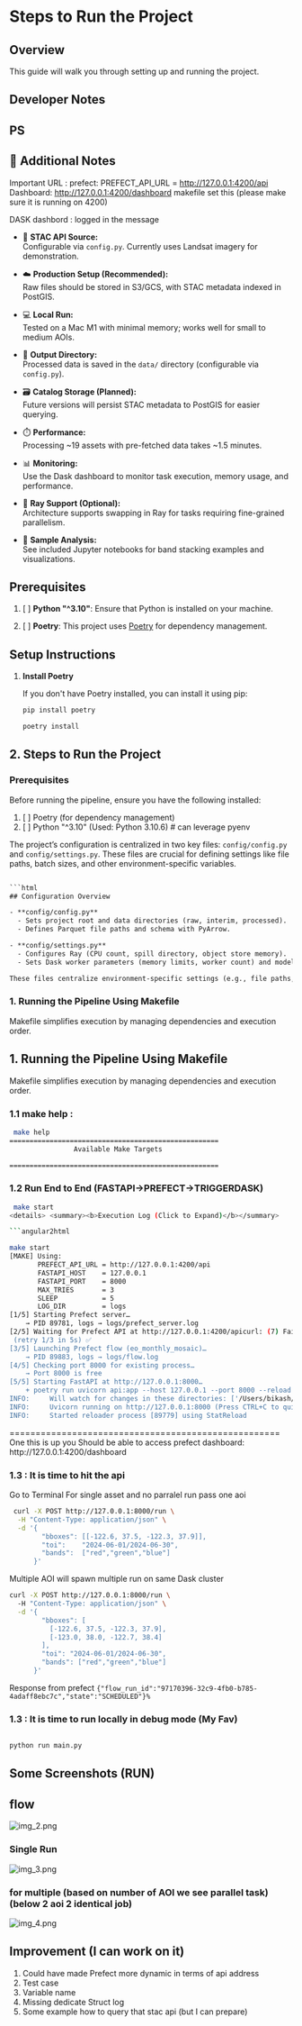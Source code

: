 # Steps to Run the Project

## Overview

This guide will walk you through setting up and running the project.

## Developer Notes

## PS

## 🔧 Additional Notes

Important URL : 
prefect:
 PREFECT_API_URL = http://127.0.0.1:4200/api
 Dashboard: http://127.0.0.1:4200/dashboard
makefile set this (please make sure it is running on 4200)

DASK dashbord : logged in the message

- 🚗 **STAC API Source:**  
  Configurable via `config.py`. Currently uses Landsat imagery for demonstration.

- ☁️ **Production Setup (Recommended):**  
  Raw files should be stored in S3/GCS, with STAC metadata indexed in PostGIS.

- 💻 **Local Run:**  
  Tested on a Mac M1 with minimal memory; works well for small to medium AOIs.

- 📁 **Output Directory:**  
  Processed data is saved in the `data/` directory (configurable via `config.py`).

- 🗃️ **Catalog Storage (Planned):**  
  Future versions will persist STAC metadata to PostGIS for easier querying.

- ⏱️ **Performance:**  
  Processing ~19 assets with pre-fetched data takes ~1.5 minutes.

- 📊 **Monitoring:**  
  Use the Dask dashboard to monitor task execution, memory usage, and performance.

- 🚀 **Ray Support (Optional):**  
  Architecture supports swapping in Ray for tasks requiring fine-grained parallelism.

- 📓 **Sample Analysis:**  
  See included Jupyter notebooks for band stacking examples and visualizations.

## Prerequisites 

1. [ ] **Python "^3.10"**: Ensure that Python is installed on your machine. 

2. [ ] **Poetry**: This project uses [Poetry](https://python-poetry.org/) for dependency management. 


## Setup Instructions 

1. **Install Poetry**

   If you don't have Poetry installed, you can install it using pip:

   ```bash
   pip install poetry
    ```

   ```bash
   poetry install
   

## 2. Steps to Run the Project
### Prerequisites

Before running the pipeline, ensure you have the following installed:
1. [ ] Poetry (for dependency management)
2. [ ] Python "^3.10" (Used: Python 3.10.6) # can leverage pyenv

The project’s configuration is centralized in two key files: `config/config.py` and `config/settings.py`. These files are crucial for defining settings like file paths, batch sizes, and other environment-specific variables.

```html

```html
## Configuration Overview

- **config/config.py**  
  - Sets project root and data directories (raw, interim, processed).  
  - Defines Parquet file paths and schema with PyArrow.

- **config/settings.py**  
  - Configures Ray (CPU count, spill directory, object store memory).  
  - Sets Dask worker parameters (memory limits, worker count) and model/inference settings.

These files centralize environment-specific settings (e.g., file paths, batch sizes) for easy customization and consistent project behavior.

```

### 1. Running the Pipeline Using Makefile
Makefile simplifies execution by managing dependencies and execution order.

## 1. Running the Pipeline Using Makefile
Makefile simplifies execution by managing dependencies and execution order.

### 1.1 make help : 
```bash
 make help
====================================================
                Available Make Targets

====================================================

```
### 1.2 Run End to End (FASTAPI->PREFECT->TRIGGERDASK)

```bash
 make start
<details> <summary><b>Execution Log (Click to Expand)</b></summary>

```angular2html

make start
[MAKE] Using:
       PREFECT_API_URL = http://127.0.0.1:4200/api
       FASTAPI_HOST    = 127.0.0.1
       FASTAPI_PORT    = 8000
       MAX_TRIES       = 3
       SLEEP           = 5
       LOG_DIR         = logs
[1/5] Starting Prefect server…
    → PID 89781, logs → logs/prefect_server.log
[2/5] Waiting for Prefect API at http://127.0.0.1:4200/apicurl: (7) Failed to connect to 127.0.0.1 port 4200 after 0 ms: Couldn't connect to server
 (retry 1/3 in 5s) ✅
[3/5] Launching Prefect flow (eo_monthly_mosaic)…
    → PID 89883, logs → logs/flow.log
[4/5] Checking port 8000 for existing process…
    → Port 8000 is free
[5/5] Starting FastAPI at http://127.0.0.1:8000…
    + poetry run uvicorn api:app --host 127.0.0.1 --port 8000 --reload
INFO:     Will watch for changes in these directories: ['/Users/bikash/MyASSIGNMENTS/eo']
INFO:     Uvicorn running on http://127.0.0.1:8000 (Press CTRL+C to quit)
INFO:     Started reloader process [89779] using StatReload


```
</details>
====================================================
One this is up 
you Should be able to access prefect dashboard: http://127.0.0.1:4200/dashboard




### 1.3 : It is time to hit the api
Go to Terminal
For single asset and no parralel run pass one aoi
```bash
 curl -X POST http://127.0.0.1:8000/run \
  -H "Content-Type: application/json" \
  -d '{
        "bboxes": [[-122.6, 37.5, -122.3, 37.9]],
        "toi":    "2024-06-01/2024-06-30",
        "bands":  ["red","green","blue"]
      }'
```

Multiple AOI will spawn multiple run on same Dask cluster

```bash
curl -X POST http://127.0.0.1:8000/run \                   
  -H "Content-Type: application/json" \
  -d '{
        "bboxes": [
          [-122.6, 37.5, -122.3, 37.9],
          [-123.0, 38.0, -122.7, 38.4]
        ],
        "toi": "2024-06-01/2024-06-30",
        "bands": ["red","green","blue"]
      }'

```
Response from prefect
``{"flow_run_id":"97170396-32c9-4fb0-b785-4adaff8ebc7c","state":"SCHEDULED"}% ``



### 1.3 : It is time to run locally in debug mode (My Fav)

```bash

python run main.py
```



## Some Screenshots  (RUN)

## flow


![img_2.png](img_2.png)

### Single Run 

![img_3.png](img_3.png)

### for multiple (based on number of AOI we see parallel task) (below 2 aoi 2 identical job)

![img_4.png](img_4.png)



## Improvement (I can work on it)

1. Could have made Prefect more dynamic in terms of api address
2. Test case
3. Variable name 
4. Missing dedicate Struct log
5. Some example how to query that stac api (but I can prepare)
